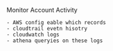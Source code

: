 
Monitor Account Activity

    - AWS config eable which records
    - cloudtrail evetn hisotry
    - cloudwatch logs
    - athena queryies on these logs
